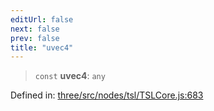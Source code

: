 ```yaml
---
editUrl: false
next: false
prev: false
title: "uvec4"
---
```


> `const` **uvec4**: `any`

Defined in: [three/src/nodes/tsl/TSLCore.js:683](https://github.com/DefinitelyMaybe/three-i18n/blob/fa57b79433d1c349ffb23a78727299c8d4190136/three/src/nodes/tsl/TSLCore.js#L683)
